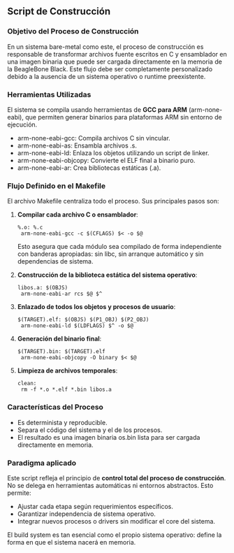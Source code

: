 ## Script de Construcción

### Objetivo del Proceso de Construcción

En un sistema bare-metal como este, el proceso de construcción es responsable de transformar archivos fuente escritos en C y ensamblador en una imagen binaria que puede ser cargada directamente en la memoria de la BeagleBone Black. Este flujo debe ser completamente personalizado debido a la ausencia de un sistema operativo o runtime preexistente.

### Herramientas Utilizadas

El sistema se compila usando herramientas de **GCC para ARM** (arm-none-eabi), que permiten generar binarios para plataformas ARM sin entorno de ejecución.

* arm-none-eabi-gcc: Compila archivos C sin vincular.
* arm-none-eabi-as: Ensambla archivos .s.
* arm-none-eabi-ld: Enlaza los objetos utilizando un script de linker.
* arm-none-eabi-objcopy: Convierte el ELF final a binario puro.
* arm-none-eabi-ar: Crea bibliotecas estáticas (.a).

### Flujo Definido en el Makefile

El archivo Makefile centraliza todo el proceso. Sus principales pasos son:

1. **Compilar cada archivo C o ensamblador**:

   ```make
   %.o: %.c
   	arm-none-eabi-gcc -c $(CFLAGS) $< -o $@
   ```

   Esto asegura que cada módulo sea compilado de forma independiente con banderas apropiadas: sin libc, sin arranque automático y sin dependencias de sistema.

2. **Construcción de la biblioteca estática del sistema operativo**:

   ```make
   libos.a: $(OBJS)
   	arm-none-eabi-ar rcs $@ $^
   ```

3. **Enlazado de todos los objetos y procesos de usuario**:

   ```make
   $(TARGET).elf: $(OBJS) $(P1_OBJ) $(P2_OBJ)
   	arm-none-eabi-ld $(LDFLAGS) $^ -o $@
   ```

4. **Generación del binario final**:

   ```make
   $(TARGET).bin: $(TARGET).elf
   	arm-none-eabi-objcopy -O binary $< $@
   ```

5. **Limpieza de archivos temporales**:

   ```make
   clean:
   	rm -f *.o *.elf *.bin libos.a
   ```

### Características del Proceso

* Es determinista y reproducible.
* Separa el código del sistema y el de los procesos.
* El resultado es una imagen binaria os.bin lista para ser cargada directamente en memoria.

### Paradigma aplicado

Este script refleja el principio de **control total del proceso de construcción**. No se delega en herramientas automáticas ni entornos abstractos. Esto permite:

* Ajustar cada etapa según requerimientos específicos.
* Garantizar independencia de sistema operativo.
* Integrar nuevos procesos o drivers sin modificar el core del sistema.

El build system es tan esencial como el propio sistema operativo: define la forma en que el sistema nacerá en memoria.
